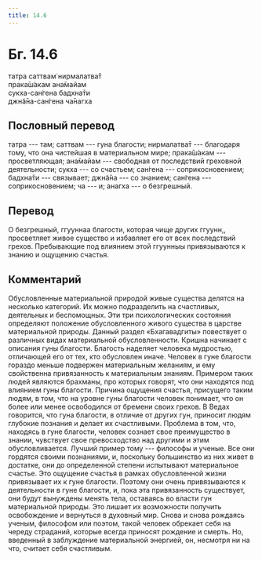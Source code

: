 ```yaml
---
title: 14.6
---
```


# Бг. 14.6
татра саттвам̇ нирмалатва̄т<br/>
прака̄ш́акам ана̄майам<br/>
сукха-сан̇гена бадхна̄ти<br/>
джн̃а̄на-сан̇гена ча̄нагха
## Пословный перевод

татра --- там; саттвам --- гуна благости; нирмалатва̄т --- благодаря
тому, что она чистейшая в материальном мире; прака̄ш́акам ---
просветляющая; ана̄майам --- свободная от последствий греховной
деятельности; сукха --- со счастьем; сан̇гена --- соприкосновением;
бадхна̄ти --- связывает; джн̃а̄на --- со знанием; сан̇гена ---
соприкосновением; ча --- и; анагха --- о безгрешный.

## Перевод

О безгрешный, ггууннаа благости, которая чище других ггуунн,,
просветляет живое существо и избавляет его от всех последствий грехов.
Пребывающие под влиянием этой ггуунныы привязываются к знанию и ощущению
счастья.

## Комментарий

Обусловленные материальной природой живые существа делятся на несколько
категорий. Их можно подразделить на счастливых, деятельных и
беспомощных. Эти три психологических состояния определяют положение
обусловленного живого существа в царстве материальной природы. Данный
раздел «Бхагавадгиты» повествует о различных видах материальной
обусловленности. Кришна начинает с описания гуны благости. Благость
наделяет человека мудростью, отличающей его от тех, кто обусловлен
иначе. Человек в гуне благости гораздо меньше подвержен материальным
желаниям, и ему свойственна привязанность к материальным знаниям.
Примером таких людей являются брахманы, про которых говорят, что они
находятся под влиянием гуны благости. Причина ощущения счастья,
присущего таким людям, в том, что на уровне гуны благости человек
понимает, что он более или менее освободился от бремени своих грехов. В
Ведах говорится, что гуна благости, в отличие от других гун, приносит
людям глубокие познания и делает их счастливыми. Проблема в том, что,
находясь в гуне благости, человек сознает свое преимущество в знании,
чувствует свое превосходство над другими и этим обусловливается. Лучший
пример тому --- философы и ученые. Все они гордятся своими познаниями,
и, поскольку большинство из них живет в достатке, они до определенной
степени испытывают материальное счастье. Это ощущение счастья в рамках
обусловленной жизни привязывает их к гуне благости. Поэтому они очень
привязываются к деятельности в гуне благости, и, пока эта привязанность
существует, они будут вынуждены менять тела, оставаясь во власти гун
материальной природы. Это лишает их возможности получить освобождение и
вернуться в духовный мир. Снова и снова рождаясь ученым, философом или
поэтом, такой человек обрекает себя на череду страданий, которые всегда
приносят рождение и смерть. Но, введенный в заблуждение материальной
энергией, он, несмотря ни на что, считает себя счастливым.
